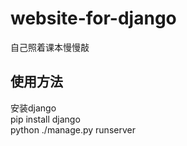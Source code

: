 # website-for-django
自己照着课本慢慢敲

## 使用方法
安装django  
pip install django  
python ./manage.py runserver
